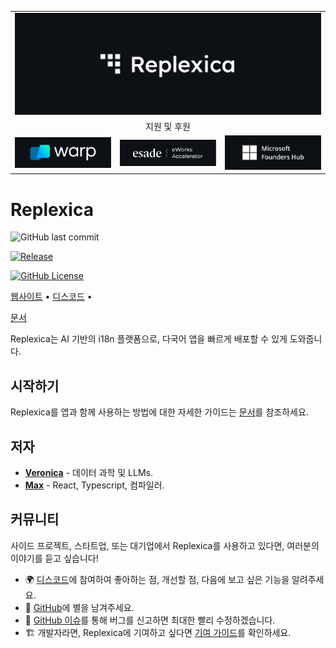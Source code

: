 <table width="100%">
    <tr>
        <td colspan="3">
            <a href="https://replexica.com">
                <img src="/content/banner.dark.png" width="100%" />
            </a>
        </td>
    </tr>
    <tr>
        <td colspan="3" align="center">
            지원 및 후원
        </td>
    </tr>
    <tr>
        <td width="33%">
            <a target="_blank" href="https://www.warp.dev/?utm_source=github&utm_medium=referral&utm_campaign=replexica_20240626">
                <img src="/content/warp.dark.png" />
            </a>
        </td>
        <td width="33%">
            <a target="_blank" href="https://www.esade.edu/en/learning-innovation/rambla/eworks">
                <img src="/content/eworks.dark.png" />
            </a>
        </td>
        <td width="33%">
            <a target="_blank" href="https://foundershub.startups.microsoft.com">
                <img src="/content/ms-f-hub.dark.png" />
            </a>
        </td>
    </tr>
</table>


# Replexica





![GitHub last commit](https://img.shields.io/github/last-commit/replexica/replexica)




[![Release](https://github.com/replexica/replexica/actions/workflows/release.yml/badge.svg)](https://github.com/replexica/replexica/actions/workflows/release.yml)




[![GitHub License](https://img.shields.io/github/license/replexica/replexica)](https://github.com/replexica/replexica/blob/main/LICENSE.md)



[웹사이트](https://replexica.com) •
[디스코드](https://replexica.com/go/discord) •


[문서](https://replexica.com/go/docs)



Replexica는 AI 기반의 i18n 플랫폼으로, 다국어 앱을 빠르게 배포할 수 있게 도와줍니다.



## 시작하기



Replexica를 앱과 함께 사용하는 방법에 대한 자세한 가이드는 [문서](https://replexica.com/go/docs)를 참조하세요.



## 저자



* **[Veronica](https://github.com/vrcprl)** - 데이터 과학 및 LLMs.
* **[Max](https://github.com/maxprilutskiy)** - React, Typescript, 컴파일러.



## 커뮤니티



사이드 프로젝트, 스타트업, 또는 대기업에서 Replexica를 사용하고 있다면, 여러분의 이야기를 듣고 싶습니다!

* 🌍 [디스코드](https://discord.gg/GeK6AuSqzw)에 참여하여 좋아하는 점, 개선할 점, 다음에 보고 싶은 기능을 알려주세요.
* 🌟 [GitHub](https://github.com/replexica/replexica)에 별을 남겨주세요.
* 🐞 [GitHub 이슈](https://github.com/replexica/replexica/issues)를 통해 버그를 신고하면 최대한 빨리 수정하겠습니다.
* 🏗️ 개발자라면, Replexica에 기여하고 싶다면 [기여 가이드](./CONTRIBUTING.md)를 확인하세요.
